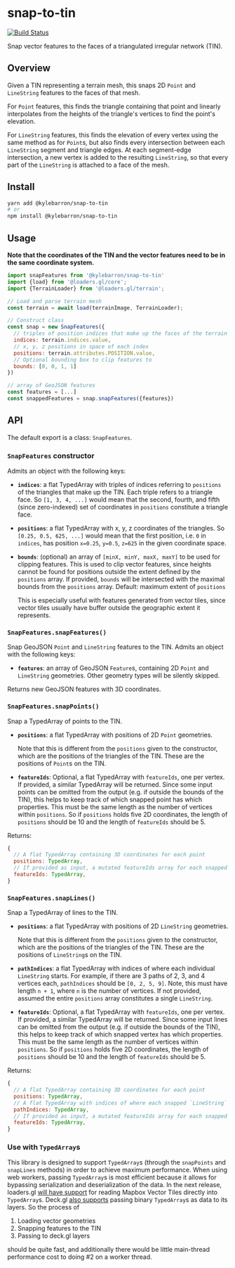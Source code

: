 # snap-to-tin

[![Build Status](https://travis-ci.org/kylebarron/snap-to-tin.svg?branch=master)](https://travis-ci.org/kylebarron/snap-to-tin)

Snap vector features to the faces of a triangulated irregular network (TIN).

## Overview

Given a TIN representing a terrain mesh, this snaps 2D `Point` and `LineString`
features to the faces of that mesh.

For `Point` features, this finds the triangle containing that point and linearly
interpolates from the heights of the triangle's vertices to find the point's
elevation.

For `LineString` features, this finds the elevation of every vertex using the
same method as for `Point`s, but also finds every intersection between each
`LineString` segment and triangle edges. At each segment-edge intersection, a
new vertex is added to the resulting `LineString`, so that every part of the
`LineString` is attached to a face of the mesh.

## Install

```bash
yarn add @kylebarron/snap-to-tin
# or
npm install @kylebarron/snap-to-tin
```

## Usage

**Note that the coordinates of the TIN and the vector features need to be in the
same coordinate system.**

```js
import snapFeatures from '@kylebarron/snap-to-tin'
import {load} from '@loaders.gl/core';
import {TerrainLoader} from '@loaders.gl/terrain';

// Load and parse terrain mesh
const terrain = await load(terrainImage, TerrainLoader);

// Construct class
const snap = new SnapFeatures({
  // triples of position indices that make up the faces of the terrain
  indices: terrain.indices.value,
  // x, y, z positions in space of each index
  positions: terrain.attributes.POSITION.value,
  // Optional bounding box to clip features to
  bounds: [0, 0, 1, 1]
})

// array of GeoJSON features
const features = [...]
const snappedFeatures = snap.snapFeatures({features})
```

## API

The default export is a class: `SnapFeatures`.

### `SnapFeatures` constructor

Admits an object with the following keys:

- **`indices`**: a flat TypedArray with triples of indices referring to `positions` of the triangles that make up the TIN. Each triple refers to a triangle face. So `[1, 3, 4, ...]` would mean that the second, fourth, and fifth (since zero-indexed) set of coordinates in `positions` constitute a triangle face.
- **`positions`**: a flat TypedArray with x, y, z coordinates of the triangles. So `[0.25, 0.5, 625, ...]` would mean that the first position, i.e. `0` in `indices`, has position `x=0.25`, `y=0.5`, `z=625` in the given coordinate space.
- **`bounds`**: (optional) an array of `[minX, minY, maxX, maxY]` to be used for clipping features. This is used to clip vector features, since heights cannot be found for positions outside the extent defined by the `positions` array. If provided, `bounds` will be intersected with the maximal bounds from the `positions` array. Default: maximum extent of `positions`

    This is especially useful with features generated from vector tiles, since vector tiles usually have buffer outside the geographic extent it represents.

### `SnapFeatures.snapFeatures()`

Snap GeoJSON `Point` and `LineString` features to the TIN. Admits an object with
the following keys:

- **`features`**: an array of GeoJSON `Feature`s, containing 2D `Point` and `LineString` geometries. Other geometry types will be silently skipped.

Returns new GeoJSON features with 3D coordinates.

### `SnapFeatures.snapPoints()`

Snap a TypedArray of points to the TIN.

- **`positions`**: a flat TypedArray with positions of 2D `Point` geometries.

  Note that this is different from the `positions` given to the constructor,
  which are the positions of the triangles of the TIN. These are the positions
  of `Point`s on the TIN.

- **`featureIds`**: Optional, a flat TypedArray with `featureIds`, one per
  vertex. If provided, a similar TypedArray will be returned. Since some input
  points can be omitted from the output (e.g. if outside the bounds of the TIN),
  this helps to keep track of which snapped point has which properties. This
  must be the same length as the number of vertices within `positions`. So if
  `positions` holds five 2D coordinates, the length of `positions` should be 10
  and the length of `featureIds` should be 5.

Returns:

```js
{
  // A flat TypedArray containing 3D coordinates for each point
  positions: TypedArray,
  // If provided as input, a mutated featureIds array for each snapped vertex
  featureIds: TypedArray,
}
```

### `SnapFeatures.snapLines()`

Snap a TypedArray of lines to the TIN.

- **`positions`**: a flat TypedArray with positions of 2D `LineString` geometries.

  Note that this is different from the `positions` given to the constructor,
  which are the positions of the triangles of the TIN. These are the positions
  of `LineString`s on the TIN.

- **`pathIndices`**: a flat TypedArray with indices of where each individual
  `LineString` starts. For example, if there are 3 paths of 2, 3, and 4 vertices
  each, `pathIndices` should be `[0, 2, 5, 9]`. Note, this must have length `n + 1`, where `n` is the number of vertices. If not provided, assumed the entire
  `positions` array constitutes a single `LineString`.

- **`featureIds`**: Optional, a flat TypedArray with `featureIds`, one per
  vertex. If provided, a similar TypedArray will be returned. Since some input
  lines can be omitted from the output (e.g. if outside the bounds of the TIN),
  this helps to keep track of which snapped vertex has which properties. This
  must be the same length as the number of vertices within `positions`. So if
  `positions` holds five 2D coordinates, the length of `positions` should be 10
  and the length of `featureIds` should be 5.

Returns:

```js
{
  // A flat TypedArray containing 3D coordinates for each point
  positions: TypedArray,
  // A flat TypedArray with indices of where each snapped `LineString` starts
  pathIndices: TypedArray,
  // If provided as input, a mutated featureIds array for each snapped vertex
  featureIds: TypedArray,
}
```

### Use with `TypedArray`s

This library is designed to support `TypedArray`s (through the `snapPoints` and
`snapLines` methods) in order to achieve maximum performance. When using web
workers, passing `TypedArray`s is most efficient because it allows for bypassing
serialization and deserialization of the data. In the next release, loaders.gl
[will have support](https://github.com/uber-web/loaders.gl/pull/690) for reading
Mapbox Vector Tiles directly into `TypedArray`s. Deck.gl [also
supports](https://deck.gl/#/documentation/developer-guide/performance-optimization?section=use-binary-data)
passing binary `TypedArray`s as data to its layers. So the process of

1. Loading vector geometries
2. Snapping features to the TIN
3. Passing to deck.gl layers

should be quite fast, and additionally there would be little main-thread
performance cost to doing #2 on a worker thread.

